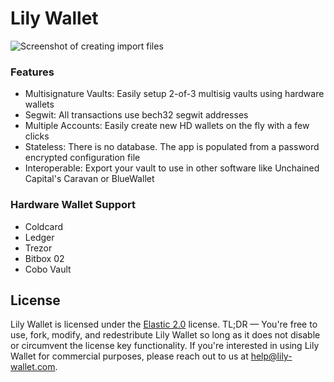 # Lily Wallet

![Screenshot of creating import files](https://github.com/KayBeSee/cc-kitchen-frontend/blob/master/public/screenshot.png "Screenshot of Lily Wallet")

### Features

- Multisignature Vaults: Easily setup 2-of-3 multisig vaults using hardware wallets
- Segwit: All transactions use bech32 segwit addresses
- Multiple Accounts: Easily create new HD wallets on the fly with a few clicks
- Stateless: There is no database. The app is populated from a password encrypted configuration file
- Interoperable: Export your vault to use in other software like Unchained Capital's Caravan or BlueWallet

### Hardware Wallet Support

- Coldcard
- Ledger
- Trezor
- Bitbox 02
- Cobo Vault

## License

Lily Wallet is licensed under the [Elastic 2.0](https://github.com/Lily-Technologies/lily-wallet/blob/master/LICENSE.md) license. TL;DR — You're free to use, fork, modify, and redestribute Lily Wallet so long as it does not disable or circumvent the license key functionality. If you're interested in using Lily Wallet for commercial purposes, please reach out to us at help@lily-wallet.com.
